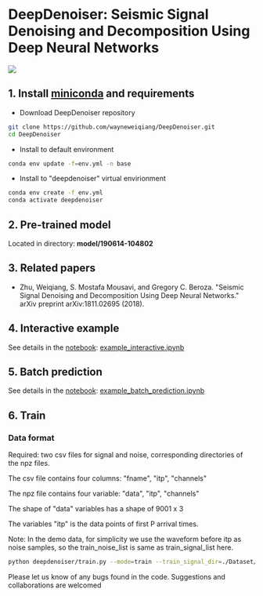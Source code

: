 # DeepDenoiser: Seismic Signal Denoising and Decomposition Using Deep Neural Networks

[![](https://github.com/AI4EPS/DeepDenoiser/workflows/documentation/badge.svg)](https://ai4eps.github.io/DeepDenoiser)
## 1.  Install [miniconda](https://docs.conda.io/en/latest/miniconda.html) and requirements
- Download DeepDenoiser repository
```bash
git clone https://github.com/wayneweiqiang/DeepDenoiser.git
cd DeepDenoiser
```
- Install to default environment
```bash
conda env update -f=env.yml -n base
```
- Install to "deepdenoiser" virtual envirionment
```bash
conda env create -f env.yml
conda activate deepdenoiser
```

## 2. Pre-trained model
Located in directory: **model/190614-104802**

## 3. Related papers
- Zhu, Weiqiang, S. Mostafa Mousavi, and Gregory C. Beroza. "Seismic Signal Denoising and Decomposition Using Deep Neural Networks." arXiv preprint arXiv:1811.02695 (2018).

## 4. Interactive example
See details in the [notebook](https://github.com/wayneweiqiang/DeepDenoiser/blob/master/docs/example_interactive.ipynb): [example_interactive.ipynb](example_interactive.ipynb)


## 5. Batch prediction
See details in the [notebook](https://github.com/wayneweiqiang/DeepDenoiser/blob/master/docs/example_batch_prediction.ipynb): [example_batch_prediction.ipynb](example_batch_prediction.ipynb)
## 6. Train
### Data format

Required: two csv files for signal and noise, corresponding directories of the npz files.

The csv file contains four columns: "fname", "itp", "channels"

The npz file contains four variable: "data", "itp",  "channels"

The shape of "data" variables has a shape of 9001 x 3

The variables "itp" is the data points of first P arrival times.

Note: In the demo data, for simplicity we use the waveform before itp as noise samples, so the train_noise_list is same as train_signal_list here.

~~~bash
python deepdenoiser/train.py --mode=train --train_signal_dir=./Dataset/train --train_signal_list=./Dataset/train.csv --train_noise_dir=./Dataset/train --train_noise_list=./Dataset/train.csv --batch_size=20
~~~

Please let us know of any bugs found in the code. Suggestions and collaborations are welcomed
